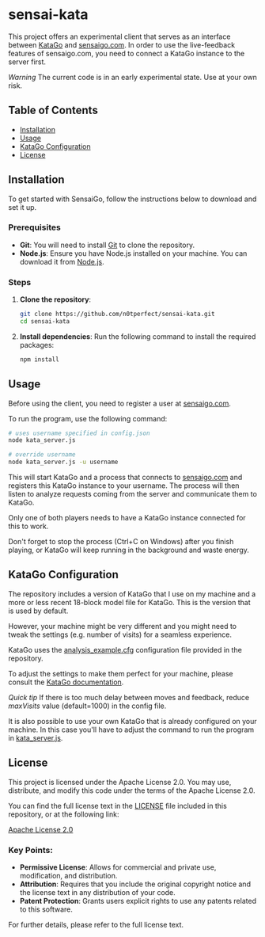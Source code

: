 # sensai-kata

This project offers an experimental client that serves as an interface between [KataGo](https://github.com/lightvector/KataGo) and [sensaigo.com](sensaigo.com).
In order to use the live-feedback features of sensaigo.com, you need to connect a KataGo instance to the server first.

*Warning*
The current code is in an early experimental state. Use at your own risk.

## Table of Contents

- [Installation](#installation)
- [Usage](#usage)
- [KataGo Configuration](#katago-configuration)
- [License](#license)

## Installation

To get started with SensaiGo, follow the instructions below to download and set it up.

### Prerequisites

- **Git**: You will need to install [Git](https://git-scm.com/downloads) to clone the repository.
- **Node.js**: Ensure you have Node.js installed on your machine. You can download it from [Node.js](https://nodejs.org/).

### Steps

1. **Clone the repository**:
    ```bash
    git clone https://github.com/n0tperfect/sensai-kata.git
    cd sensai-kata
    ```

2. **Install dependencies**:
    Run the following command to install the required packages:
    ```bash
    npm install
    ```

## Usage

Before using the client, you need to register a user at [sensaigo.com](sensaigo.com).

To run the program, use the following command:

```bash
# uses username specified in config.json
node kata_server.js

# override username
node kata_server.js -u username
```

This will start KataGo and a process that connects to [sensaigo.com](sensaigo.com) and registers this KataGo instance to your username.
The process will then listen to analyze requests coming from the server and communicate them to KataGo.

Only one of both players needs to have a KataGo instance connected for this to work.

Don't forget to stop the process (Ctrl+C on Windows) after you finish playing, or KataGo will keep running in the background and waste energy.

## KataGo Configuration

The repository includes a version of KataGo that I use on my machine and a more or less recent 18-block model file for KataGo.
This is the version that is used by default.

However, your machine might be very different and you might need to tweak the settings (e.g. number of visits) for a seamless experience.

KataGo uses the [analysis_example.cfg](katago/analysis_example.cfg) configuration file provided in the repository.

To adjust the settings to make them perfect for your machine, please consult the [KataGo documentation](katago/README.txt).

*Quick tip*
If there is too much delay between moves and feedback, reduce *maxVisits* value (default=1000) in the config file.

It is also possible to use your own KataGo that is already configured on your machine.
In this case you'll have to adjust the command to run the program in [kata_server.js](kata_server.js).

## License

This project is licensed under the Apache License 2.0. 
You may use, distribute, and modify this code under the terms of the Apache License 2.0.

You can find the full license text in the [LICENSE](LICENSE) file included in this repository, or at the following link:

[Apache License 2.0](https://www.apache.org/licenses/LICENSE-2.0)

### Key Points:
- **Permissive License**: Allows for commercial and private use, modification, and distribution.
- **Attribution**: Requires that you include the original copyright notice and the license text in any distribution of your code.
- **Patent Protection**: Grants users explicit rights to use any patents related to this software.

For further details, please refer to the full license text.
